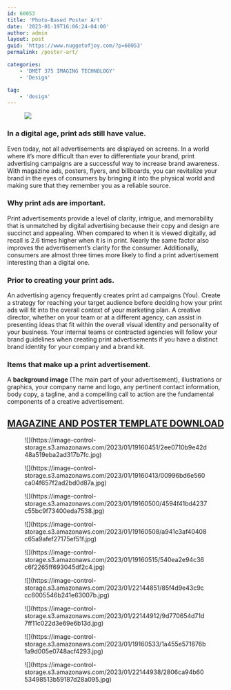 ```yaml
---
id: 60053
title: 'Photo-Based Poster Art'
date: '2023-01-19T16:06:24-04:00'
author: admin
layout: post
guid: 'https://www.nuggetofjoy.com/?p=60053'
permalink: /poster-art/

categories:
    - 'DMET 375 IMAGING TECHNOLOGY'
    - 'Design'

tag: 
    - 'design'
---
```


<div class="wp-block-image"><figure class="aligncenter size-full">

![](https://image-control-storage.s3.amazonaws.com/2023/01/19160406/54e12b3c8445ea2072c7f9bf3d433014.jpg)</figure></div>

### In a digital age, print ads still have value.

Even today, not all advertisements are displayed on screens. In a world where it’s more difficult than ever to differentiate your brand, print advertising campaigns are a successful way to increase brand awareness. With magazine ads, posters, flyers, and billboards, you can revitalize your brand in the eyes of consumers by bringing it into the physical world and making sure that they remember you as a reliable source.

### Why print ads are important.

Print advertisements provide a level of clarity, intrigue, and memorability that is unmatched by digital advertising because their copy and design are succinct and appealing. When compared to when it is viewed digitally, ad recall is 2.6 times higher when it is in print. Nearly the same factor also improves the advertisement’s clarity for the consumer. Additionally, consumers are almost three times more likely to find a print advertisement interesting than a digital one.

### Prior to creating your print ads.

An advertising agency frequently creates print ad campaigns (You). Create a strategy for reaching your target audience before deciding how your print ads will fit into the overall context of your marketing plan. A creative director, whether on your team or at a different agency, can assist in presenting ideas that fit within the overall visual identity and personality of your business. Your internal teams or contracted agencies will follow your brand guidelines when creating print advertisements if you have a distinct brand identity for your company and a brand kit.

### Items that make up a print advertisement.

A **background image** (The main part of your advertisement), illustrations or graphics, your company name and logo, any pertinent contact information, body copy, a tagline, and a compelling call to action are the fundamental components of a creative advertisement.

## [MAGAZINE AND POSTER TEMPLATE DOWNLOAD](https://ndangelo-documents.s3.amazonaws.com/magazine_poster_templates.zip)

<div class="wp-block-image"><figure class="aligncenter size-full">![](https://image-control-storage.s3.amazonaws.com/2023/01/19160451/2ee0710b9e42d48a519eba2ad317b7fc.jpg)</figure></div><div class="wp-block-image"><figure class="aligncenter size-full">![](https://image-control-storage.s3.amazonaws.com/2023/01/19160413/00996bd6e560ca04f657f2ad2bd0d87a.jpg)</figure></div><div class="wp-block-image"><figure class="aligncenter size-full">![](https://image-control-storage.s3.amazonaws.com/2023/01/19160500/4594f41bd4237c55bc9f73400eda7538.jpg)</figure></div><div class="wp-block-image"><figure class="aligncenter size-full">![](https://image-control-storage.s3.amazonaws.com/2023/01/19160508/a941c3af40408c65a9afef27175ef51f.jpg)</figure></div><div class="wp-block-image"><figure class="aligncenter size-full">![](https://image-control-storage.s3.amazonaws.com/2023/01/19160515/540ea2e94c36c6f2265ff693045df2c4.jpg)</figure></div><div class="wp-block-image"><figure class="aligncenter size-full">![](https://image-control-storage.s3.amazonaws.com/2023/01/22144851/85f4d9e43c9ccc6005546b241e63007b.jpg)</figure></div><div class="wp-block-image"><figure class="aligncenter size-full">![](https://image-control-storage.s3.amazonaws.com/2023/01/22144912/9d770654d71d7ff11c022d3e69e6b13d.jpg)</figure></div><div class="wp-block-image"><figure class="aligncenter size-full">![](https://image-control-storage.s3.amazonaws.com/2023/01/19160533/1a455e571876b1a9d005e0748acf4293.jpg)</figure></div><div class="wp-block-image"><figure class="aligncenter size-full">![](https://image-control-storage.s3.amazonaws.com/2023/01/22144938/2806ca94b6053498513b59187d28a095.jpg)</figure></div>